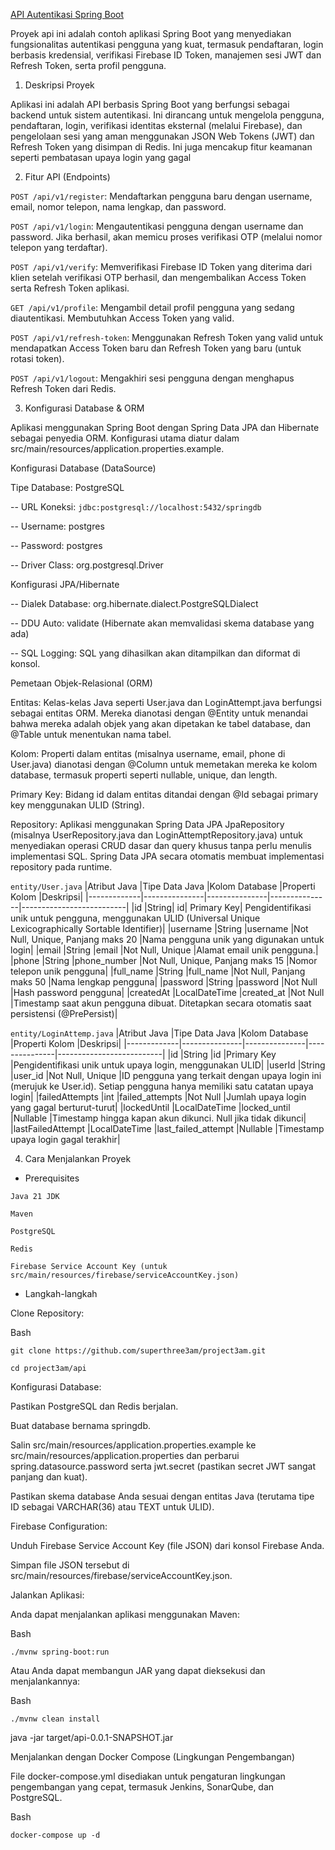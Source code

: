 [API Autentikasi Spring Boot](https://github.com/superthree3am/api)

Proyek api ini adalah contoh aplikasi Spring Boot yang menyediakan fungsionalitas autentikasi pengguna yang kuat, termasuk pendaftaran, login berbasis kredensial, verifikasi Firebase ID Token, manajemen sesi JWT dan Refresh Token, serta profil pengguna.

1. Deskripsi Proyek

Aplikasi ini adalah API berbasis Spring Boot yang berfungsi sebagai backend untuk sistem autentikasi. Ini dirancang untuk mengelola pengguna, pendaftaran, login, verifikasi identitas eksternal (melalui Firebase), dan pengelolaan sesi yang aman menggunakan JSON Web Tokens (JWT) dan Refresh Token yang disimpan di Redis. Ini juga mencakup fitur keamanan seperti pembatasan upaya login yang gagal

2. Fitur API (Endpoints)

```POST /api/v1/register```: Mendaftarkan pengguna baru dengan username, email, nomor telepon, nama lengkap, dan password.

```POST /api/v1/login```: Mengautentikasi pengguna dengan username dan password. Jika berhasil, akan memicu proses verifikasi OTP (melalui nomor telepon yang terdaftar).

```POST /api/v1/verify```: Memverifikasi Firebase ID Token yang diterima dari klien setelah verifikasi OTP berhasil, dan mengembalikan Access Token serta Refresh Token aplikasi.

```GET /api/v1/profile```: Mengambil detail profil pengguna yang sedang diautentikasi. Membutuhkan Access Token yang valid.

```POST /api/v1/refresh-token```: Menggunakan Refresh Token yang valid untuk mendapatkan Access Token baru dan Refresh Token yang baru (untuk rotasi token).

```POST /api/v1/logout```: Mengakhiri sesi pengguna dengan menghapus Refresh Token dari Redis.

3. Konfigurasi Database & ORM

Aplikasi menggunakan Spring Boot dengan Spring Data JPA dan Hibernate sebagai penyedia ORM. Konfigurasi utama diatur dalam src/main/resources/application.properties.example.

Konfigurasi Database (DataSource)

Tipe Database: PostgreSQL

-- URL Koneksi: ```jdbc:postgresql://localhost:5432/springdb```

-- Username: postgres

-- Password: postgres

-- Driver Class: org.postgresql.Driver

Konfigurasi JPA/Hibernate

-- Dialek Database: org.hibernate.dialect.PostgreSQLDialect

-- DDU Auto: validate (Hibernate akan memvalidasi skema database yang ada)

-- SQL Logging: SQL yang dihasilkan akan ditampilkan dan diformat di konsol.

Pemetaan Objek-Relasional (ORM)

Entitas: Kelas-kelas Java seperti User.java dan LoginAttempt.java berfungsi sebagai entitas ORM. Mereka dianotasi dengan @Entity untuk menandai bahwa mereka adalah objek yang akan dipetakan ke tabel database, dan @Table untuk menentukan nama tabel.

Kolom: Properti dalam entitas (misalnya username, email, phone di User.java) dianotasi dengan @Column untuk memetakan mereka ke kolom database, termasuk properti seperti nullable, unique, dan length.

Primary Key: Bidang id dalam entitas ditandai dengan @Id sebagai primary key menggunakan ULID (String).

Repository: Aplikasi menggunakan Spring Data JPA JpaRepository (misalnya UserRepository.java dan LoginAttemptRepository.java) untuk menyediakan operasi CRUD dasar dan query khusus tanpa perlu menulis implementasi SQL. Spring Data JPA secara otomatis membuat implementasi repository pada runtime.

```entity/User.java```
|Atribut Java	|Tipe Data Java	|Kolom Database	|Properti Kolom	|Deskripsi|
|-------------|---------------|---------------|---------------|--------------------------|
|id	|String|	id|	Primary Key|	Pengidentifikasi unik untuk pengguna, menggunakan ULID (Universal Unique Lexicographically Sortable Identifier)|
|username	|String	|username	|Not Null, Unique, Panjang maks 20	|Nama pengguna unik yang digunakan untuk login|
|email	|String	|email	|Not Null, Unique |Alamat email unik pengguna.|
|phone	|String	|phone_number	|Not Null, Unique, Panjang maks 15	|Nomor telepon unik pengguna|
|full_name	|String	|full_name	|Not Null, Panjang maks 50	|Nama lengkap pengguna|
|password	|String	|password	|Not Null	|Hash password pengguna|
|createdAt	|LocalDateTime	|created_at	|Not Null	|Timestamp saat akun pengguna dibuat. Ditetapkan secara otomatis saat persistensi (@PrePersist)|

```entity/LoginAttemp.java```
|Atribut Java	|Tipe Data Java	|Kolom Database	|Properti Kolom	|Deskripsi|
|-------------|---------------|---------------|---------------|--------------------------|
|id	|String	|id	|Primary Key	|Pengidentifikasi unik untuk upaya login, menggunakan ULID|
|userId	|String	|user_id	|Not Null, Unique	|ID pengguna yang terkait dengan upaya login ini (merujuk ke User.id). Setiap pengguna hanya memiliki satu catatan upaya login|
|failedAttempts	|int	|failed_attempts	|Not Null	|Jumlah upaya login yang gagal berturut-turut|
|lockedUntil	|LocalDateTime	|locked_until	|Nullable	|Timestamp hingga kapan akun dikunci. Null jika tidak dikunci|
|lastFailedAttempt	|LocalDateTime	|last_failed_attempt	|Nullable	|Timestamp upaya login gagal terakhir|

4. Cara Menjalankan Proyek
   
- Prerequisites

```Java 21 JDK```

```Maven```

```PostgreSQL```

```Redis```

```Firebase Service Account Key (untuk src/main/resources/firebase/serviceAccountKey.json)```

- Langkah-langkah

Clone Repository:

Bash

```git clone https://github.com/superthree3am/project3am.git```

```cd project3am/api```

Konfigurasi Database:

Pastikan PostgreSQL dan Redis berjalan.

Buat database bernama springdb.

Salin src/main/resources/application.properties.example ke src/main/resources/application.properties dan perbarui spring.datasource.password serta jwt.secret (pastikan secret JWT sangat panjang dan kuat).

Pastikan skema database Anda sesuai dengan entitas Java (terutama tipe ID sebagai VARCHAR(36) atau TEXT untuk ULID).

Firebase Configuration:

Unduh Firebase Service Account Key (file JSON) dari konsol Firebase Anda.

Simpan file JSON tersebut di src/main/resources/firebase/serviceAccountKey.json.

Jalankan Aplikasi:

Anda dapat menjalankan aplikasi menggunakan Maven:

Bash

```./mvnw spring-boot:run```

Atau Anda dapat membangun JAR yang dapat dieksekusi dan menjalankannya:

Bash

```./mvnw clean install```

java -jar target/api-0.0.1-SNAPSHOT.jar

Menjalankan dengan Docker Compose (Lingkungan Pengembangan)

File docker-compose.yml disediakan untuk pengaturan lingkungan pengembangan yang cepat, termasuk Jenkins, SonarQube, dan PostgreSQL.

Bash

```docker-compose up -d```
